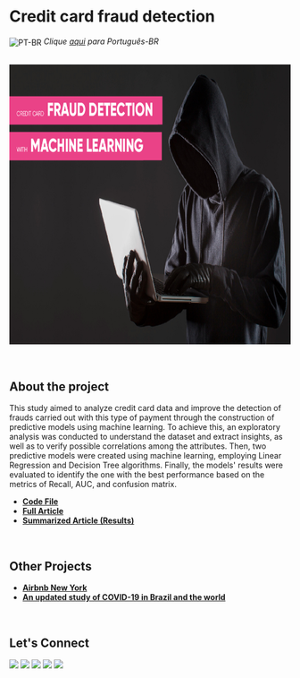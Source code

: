 # Credit card fraud detection

<img align="center" alt="PT-BR" height="30" width="30" src="https://em-content.zobj.net/thumbs/120/whatsapp/326/flag-brazil_1f1e7-1f1f7.png"> _Clique [aqui](https://github.com/raffaloffredo/fraud_detection_portuguese) para Português-BR_   
<br/>

<p align="center">
  <img src="fraud_detection.png" height=500px>
</p>
<br/>

## About the project
This study aimed to analyze credit card data and improve the detection of frauds carried out with this type of payment through the construction of predictive models using machine learning. To achieve this, an exploratory analysis was conducted to understand the dataset and extract insights, as well as to verify possible correlations among the attributes. Then, two predictive models were created using machine learning, employing Linear Regression and Decision Tree algorithms. Finally, the models' results were evaluated to identify the one with the best performance based on the metrics of Recall, AUC, and confusion matrix.


* **[Code File](https://github.com/raffaloffredo/fraud_detection/blob/main/%5BLoffredoDS%5D_Credit_card_fraud_detection.ipynb)**
* **[Full Article](https://medium.com/@loffredo.ds/construction-of-machine-learning-models-to-predict-credit-card-fraud-e926fca4229c)**
* **[Summarized Article (Results)](https://www.linkedin.com/pulse/results-obtained-machine-learning-models-predict-credit-loffredo)**
<br/>

## Other Projects

* **[Airbnb New York](https://github.com/raffaloffredo/airbnb_new_york)**
* **[An updated study of COVID-19 in Brazil and the world](https://github.com/raffaloffredo/covid_2023)**
<br/>

 ## Let's Connect
<div>
  <a href="https://www.linkedin.com/in/raffaela-loffredo/" target="_blank"><img src="https://img.shields.io/badge/-LinkedIn-%230077B5?style=for-the-badge&logo=linkedin&logoColor=white" target="_blank"></a>
    <a href="https://sites.google.com/view/loffredo/" target="_blank"><img src="https://img.shields.io/badge/website-000000?style=for-the-badge&logo=About.me&logoColor=white"></a>
  <a href = "mailto:raffaloffredo@protonmail.com"><img src="https://img.shields.io/badge/ProtonMail-8B89CC?style=for-the-badge&logo=protonmail&logoColor=white" target="_blank"></a>
  <a href="https://instagram.com/loffredo.ds" target="_blank"><img src="https://img.shields.io/badge/-Instagram-%23E4405F?style=for-the-badge&logo=instagram&logoColor=white" target="_blank"></a>
  <a href="https://medium.com/@loffredo.ds" target="_blank"><img src="https://img.shields.io/badge/Medium-12100E?style=for-the-badge&logo=medium&logoColor=white"></a>
</div>
